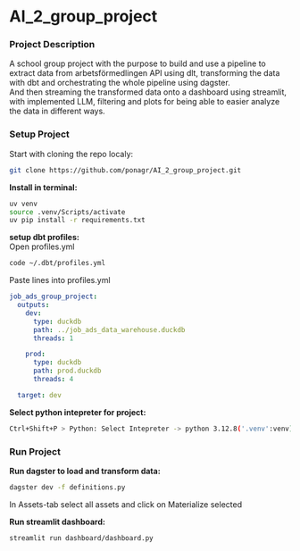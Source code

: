 # AI_2_group_project

### Project Description
A school group project with the purpose to build and use a pipeline to extract data from arbetsförmedlingen API using dlt, transforming the data with dbt and orchestrating the whole pipeline using dagster.  
And then streaming the transformed data onto a dashboard using streamlit, with implemented LLM, filtering and plots for being able to easier analyze the data in different ways.

### Setup Project 
Start with cloning the repo localy: 
```bash
git clone https://github.com/ponagr/AI_2_group_project.git
```

**Install in terminal:**    
```bash
uv venv 
source .venv/Scripts/activate   
uv pip install -r requirements.txt  
```

**setup dbt profiles:**   
Open profiles.yml
```bash
code ~/.dbt/profiles.yml
```

Paste lines into profiles.yml   
```yml
job_ads_group_project:
  outputs:
    dev:
      type: duckdb
      path: ../job_ads_data_warehouse.duckdb
      threads: 1

    prod:
      type: duckdb
      path: prod.duckdb
      threads: 4

  target: dev
```

**Select python intepreter for project:**    
```bash
Ctrl+Shift+P > Python: Select Intepreter -> python 3.12.8('.venv':venv)
```

### Run Project

**Run dagster to load and transform data:**    
```bash
dagster dev -f definitions.py
```

In Assets-tab select all assets and click on Materialize selected

**Run streamlit dashboard:**   
```bash
streamlit run dashboard/dashboard.py
```


